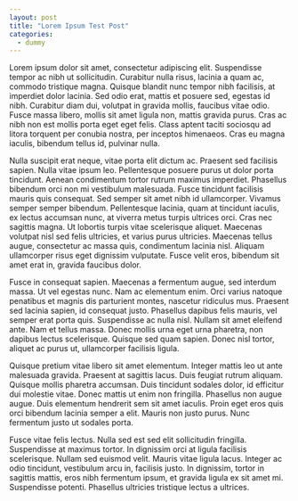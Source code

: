 ```yaml
---
layout: post
title: "Lorem Ipsum Test Post"
categories:
  - dummy
---
```


Lorem ipsum dolor sit amet, consectetur adipiscing elit. Suspendisse tempor ac nibh ut sollicitudin. Curabitur nulla risus, lacinia a quam ac, commodo tristique magna. Quisque blandit nunc tempor nibh facilisis, at imperdiet dolor lacinia. Sed odio erat, mattis et posuere sed, egestas id nibh. Curabitur diam dui, volutpat in gravida mollis, faucibus vitae odio. Fusce massa libero, mollis sit amet ligula non, mattis gravida purus. Cras ac nibh non est mollis porta eget eget felis. Class aptent taciti sociosqu ad litora torquent per conubia nostra, per inceptos himenaeos. Cras eu magna iaculis, bibendum tellus id, pulvinar nulla.

Nulla suscipit erat neque, vitae porta elit dictum ac. Praesent sed facilisis sapien. Nulla vitae ipsum leo. Pellentesque posuere purus ut dolor porta tincidunt. Aenean condimentum tortor rutrum maximus imperdiet. Phasellus bibendum orci non mi vestibulum malesuada. Fusce tincidunt facilisis mauris quis consequat. Sed semper sit amet nibh id ullamcorper. Vivamus semper semper bibendum. Pellentesque lacinia, quam at tincidunt iaculis, ex lectus accumsan nunc, at viverra metus turpis ultrices orci. Cras nec sagittis magna. Ut lobortis turpis vitae scelerisque aliquet. Maecenas volutpat nisl sed felis ultricies, et varius purus ultricies. Maecenas tellus augue, consectetur ac massa quis, condimentum lacinia nisl. Aliquam ullamcorper risus eget dignissim vulputate. Fusce velit eros, bibendum sit amet erat in, gravida faucibus dolor.

Fusce in consequat sapien. Maecenas a fermentum augue, sed interdum massa. Ut vel egestas nunc. Nam ac elementum enim. Orci varius natoque penatibus et magnis dis parturient montes, nascetur ridiculus mus. Praesent sed lacinia sapien, id consequat justo. Phasellus dapibus felis mauris, vel semper erat porta quis. Suspendisse ac nulla nisl. Nullam sit amet eleifend ante. Nam et tellus massa. Donec mollis urna eget urna pharetra, non dapibus lectus scelerisque. Quisque sed quam sapien. Donec nisl tortor, aliquet ac purus ut, ullamcorper facilisis ligula.

Quisque pretium vitae libero sit amet elementum. Integer mattis leo ut ante malesuada gravida. Praesent at sagittis lacus. Duis feugiat rutrum aliquam. Quisque mollis pharetra accumsan. Duis tincidunt sodales dolor, id efficitur dui molestie vitae. Donec mattis ut enim non fringilla. Phasellus non augue augue. Duis elementum hendrerit sem sit amet iaculis. Proin eget eros quis orci bibendum lacinia semper a elit. Mauris non justo purus. Nunc fermentum justo ut sodales porta.

Fusce vitae felis lectus. Nulla sed est sed elit sollicitudin fringilla. Suspendisse at maximus tortor. In dignissim orci at ligula facilisis scelerisque. Nullam sed euismod velit. Mauris vitae ligula lacus. Integer ac odio tincidunt, vestibulum arcu in, facilisis justo. In dignissim, tortor in sagittis mattis, eros nibh fermentum ipsum, et gravida ligula ex sit amet mi. Suspendisse potenti. Phasellus ultricies tristique lectus a ultrices.